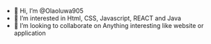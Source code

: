 - 👋 Hi, I’m @Olaoluwa905
- 👀 I’m interested in Html, CSS, Javascript, REACT and Java
- 💞️ I’m looking to collaborate on Anything interesting like website or application 

<!---
Olaoluwa905/Olaoluwa905 is a ✨ special ✨ repository because its `README.md` (this file) appears on your GitHub profile.
You can click the Preview link to take a look at your changes.
--->
